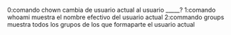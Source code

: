 0:comando chown cambia de usuario actual al usuario _____?
1:comando whoami muestra el nombre efectivo del usuario actual
2:commando groups muestra todos los grupos de los que formaparte el usuario actual 
